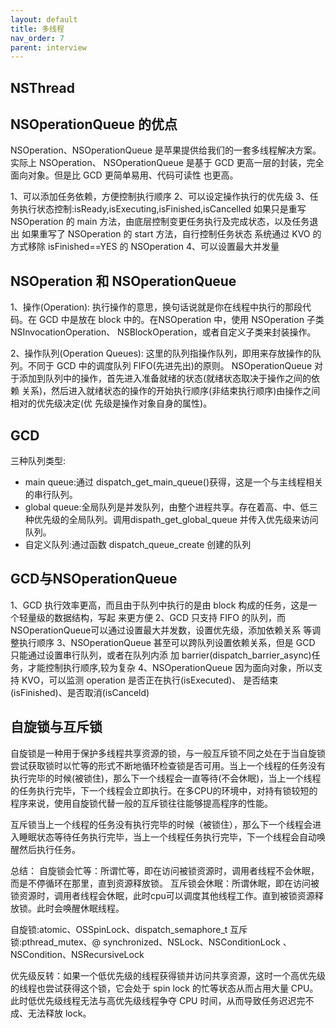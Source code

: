 ```yaml
---
layout: default
title: 多线程
nav_order: 7
parent: interview
---
```


## NSThread

## NSOperationQueue 的优点

NSOperation、NSOperationQueue 是苹果提供给我们的一套多线程解决方案。实际上 NSOperation、 NSOperationQueue 是基于 GCD 更高一层的封装，完全面向对象。但是比 GCD 更简单易用、代码可读性 也更高。

1、可以添加任务依赖，方便控制执行顺序 
2、可以设定操作执行的优先级 3、任务执行状态控制:isReady,isExecuting,isFinished,isCancelled
如果只是重写 NSOperation 的 main 方法，由底层控制变更任务执行及完成状态，以及任务退出 如果重写了 NSOperation 的 start 方法，自行控制任务状态
系统通过 KVO 的方式移除 isFinished==YES 的 NSOperation
4、可以设置最大并发量


## NSOperation 和 NSOperationQueue 
1、操作(Operation):
执行操作的意思，换句话说就是你在线程中执行的那段代码。在 GCD 中是放在 block 中的。在NSOperation 中，使用 NSOperation 子类 NSInvocationOperation、 NSBlockOperation，或者自定义子类来封装操作。

2、操作队列(Operation Queues):
这里的队列指操作队列，即用来存放操作的队列。不同于 GCD 中的调度队列 FIFO(先进先出)的原则。 NSOperationQueue 对于添加到队列中的操作，首先进入准备就绪的状态(就绪状态取决于操作之间的依赖 关系)，然后进入就绪状态的操作的开始执行顺序(非结束执行顺序)由操作之间相对的优先级决定(优 先级是操作对象自身的属性)。

## GCD

三种队列类型:
- main queue:通过 dispatch_get_main_queue()获得，这是一个与主线程相关的串行队列。
- global queue:全局队列是并发队列，由整个进程共享。存在着高、中、低三种优先级的全局队列。调用dispath_get_global_queue 并传入优先级来访问队列。
- 自定义队列:通过函数 dispatch_queue_create 创建的队列

## GCD与NSOperationQueue

1、GCD 执行效率更高，而且由于队列中执行的是由 block 构成的任务，这是一个轻量级的数据结构，写起 来更方便
2、GCD 只支持 FIFO 的队列，而NSOperationQueue可以通过设置最大并发数，设置优先级，添加依赖关系 等调整执行顺序
3、NSOperationQueue 甚至可以跨队列设置依赖关系，但是 GCD 只能通过设置串行队列，或者在队列内添 加 barrier(dispatch_barrier_async)任务，才能控制执行顺序,较为复杂
4、NSOperationQueue 因为面向对象，所以支持 KVO，可以监测 operation 是否正在执行(isExecuted)、 是否结束(isFinished)、是否取消(isCanceld)

## 自旋锁与互斥锁

自旋锁是一种用于保护多线程共享资源的锁，与一般互斥锁不同之处在于当自旋锁尝试获取锁时以忙等的形式不断地循环检查锁是否可用。当上一个线程的任务没有执行完毕的时候(被锁住)，那么下一个线程会一直等待(不会休眠)，当上一个线程的任务执行完毕，下一个线程会立即执行。在多CPU的环境中，对持有锁较短的程序来说，使用自旋锁代替一般的互斥锁往往能够提高程序的性能。

互斥锁当上一个线程的任务没有执行完毕的时候（被锁住），那么下一个线程会进入睡眠状态等待任务执行完毕，当上一个线程任务执行完毕，下一个线程会自动唤醒然后执行任务。

总结：
自旋锁会忙等：所谓忙等，即在访问被锁资源时，调用者线程不会休眠，而是不停循环在那里，直到资源释放锁。
互斥锁会休眠：所谓休眠，即在访问被锁资源时，调用者线程会休眠，此时cpu可以调度其他线程工作。直到被锁资源释放锁。此时会唤醒休眠线程。


自旋锁:atomic、OSSpinLock、dispatch_semaphore_t
互斥锁:pthread_mutex、@ synchronized、NSLock、NSConditionLock 、NSCondition、NSRecursiveLock

优先级反转：如果一个低优先级的线程获得锁并访问共享资源，这时一个高优先级的线程也尝试获得这个锁，它会处于 spin lock 的忙等状态从而占用大量 CPU。此时低优先级线程无法与高优先级线程争夺 CPU 时间，从而导致任务迟迟完不成、无法释放 lock。